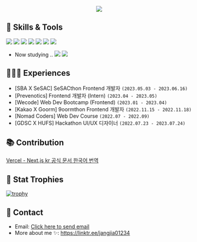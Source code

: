 <p align="center">
  <img src="https://readme-typing-svg.demolab.com?font=Modak&size=40&duration=3000&pause=800&color=5FA9FF&center=true&vCenter=true&width=500&lines=Hej%2C+v%C3%A4rlden!+Jag+heter+Jia!;Hello%2C+World!+I'm+Jia!" />
</p>

## 🔧 Skills & Tools
![](https://img.shields.io/badge/JavaScript-informational?style=flat&logo=javascript&logoColor=white&color=2959B4)
![](https://img.shields.io/badge/React-informational?style=flat&logo=react&logoColor=white&color=2959B4)
![](https://img.shields.io/badge/StyledComponents-informational?style=flat&logo=styled-components&logoColor=white&color=2959B4)
![](https://img.shields.io/badge/Sass-informational?style=flat&logo=Sass&logoColor=white&color=2959B4)
![](https://img.shields.io/badge/PWA-informational?style=flat&logo=pwa&logoColor=white&color=2959B4)
![](https://img.shields.io/badge/Figma-informational?style=flat&logo=figma&logoColor=white&color=2959B4)
![](https://img.shields.io/badge/Vercel-informational?style=flat&logo=vercel&logoColor=white&color=2959B4)

- Now studying ..
![](https://img.shields.io/badge/TypeScript-informational?style=flat&logo=typescript&logoColor=white&color=394E76)
![](https://img.shields.io/badge/NEXT.JS-informational?style=flat&logo=nextdotjs&logoColor=white&color=394E76)

## 👩🏻‍💻 Experiences
- [SBA X SeSAC] SeSACthon Frontend 개발자 `(2023.05.03 - 2023.06.16)`
- [Prevenotics] Frontend 개발자 (Intern) `(2023.04 - 2023.05)`
- [Wecode] Web Dev Bootcamp (Frontend) `(2023.01 - 2023.04)`
- [Kakao X Goorm] 9oormthon Frontend 개발자 `(2022.11.15 - 2022.11.18)`
- [Nomad Coders] Web Dev Course `(2022.07 - 2022.09)`
- [GDSC X HUFS] Hackathon UI/UX 디자이너 `(2022.07.23 - 2023.07.24)`

## 📚 Contribution
[Vercel - Next.js kr 공식 문서 한국어 번역](https://github.com/Nextjs-kr/Nextjs.kr) 

## 🥇 Stat Trophies

[![trophy](https://github-profile-trophy.vercel.app/?username=jangjia01234&theme=discord&row=2&column=4)](https://github.com/jangjia01234/github-profile-trophy)

## 📧 Contact 
- Email: <a href="mailto:jangjia01234@gmail.com">Click here to send email</a>
- More about me ✨: https://linktr.ee/jangjia01234

